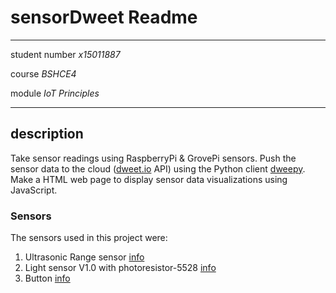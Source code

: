 # sensorDweet Readme

---

student number	*x15011887*

course		*BSHCE4*

module		*IoT Principles*

---

## description

Take sensor readings using RaspberryPi & GrovePi sensors. Push the sensor data to the cloud ([dweet.io](https://dweet.io) API) using the Python client [dweepy](https://github.com/paddycarey/dweepy). Make a HTML web page to display sensor data visualizations using JavaScript.

### Sensors

The sensors used in this project were:

1. Ultrasonic Range sensor [info](http://wiki.seeedstudio.com/Grove-Ultrasonic_Ranger/)
2. Light sensor V1.0 with photoresistor-5528 [info](http://wiki.seeedstudio.com/Grove-Light_Sensor/)
3. Button [info](http://wiki.seeedstudio.com/Grove-Button/)



